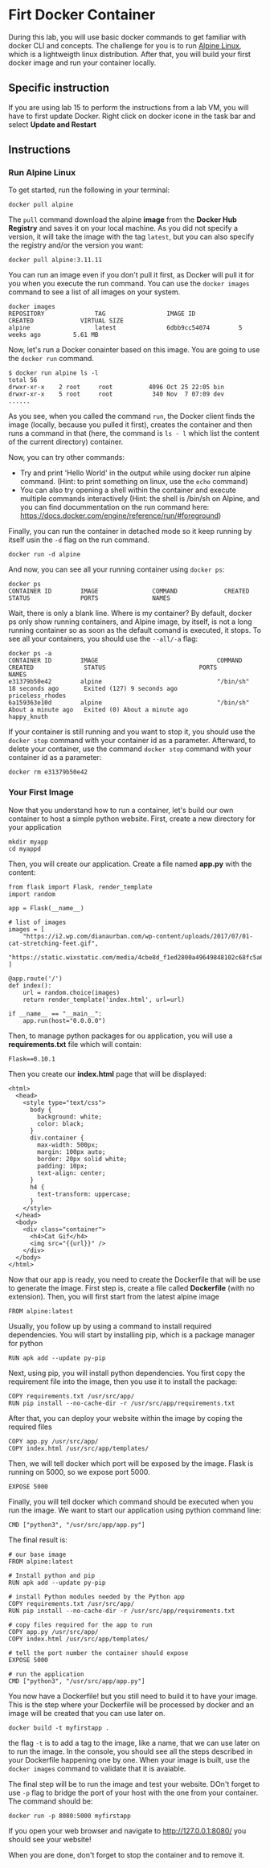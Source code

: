 # Firt Docker Container

During this lab, you will use basic docker commands to get familiar with docker CLI and concepts.
The challenge for you is to run [Alpine Linux](http://www.alpinelinux.org/), which is a lightweigth linux distribution.
After that, you will build your first docker image and run your container locally.

## Specific instruction

If you are using lab 15 to perform the instructions from a lab VM, you will have to first update Docker.
Right click on docker icone in the task bar and select **Update and Restart**

## Instructions

### Run Alpine Linux

To get started, run the following in your terminal:
```
docker pull alpine
```

The `pull` command download the alpine **image** from the **Docker Hub Registry** and saves it on your local machine. As you did not specify a version, it will take the image with the tag `latest`, but you can also specify the registry and/or the version you want:
```
docker pull alpine:3.11.11
```

You can run an image even if you don't pull it first, as Docker will pull it for you when you execute the run command.
You can use the `docker images` command to see a list of all images on your system.

```
docker images
REPOSITORY              TAG                 IMAGE ID            CREATED             VIRTUAL SIZE
alpine                  latest              6dbb9cc54074        5 weeks ago         5.61 MB
```

Now, let's run a Docker conainter based on this image. You are going to use the `docker run` command.
```
$ docker run alpine ls -l
total 56
drwxr-xr-x    2 root     root          4096 Oct 25 22:05 bin
drwxr-xr-x    5 root     root           340 Nov  7 07:09 dev
......
```

As you see, when you called the command `run`, the Docker client finds the image (locally, because you pulled it first), creates the container and then runs a command in that (here, the command is `ls - l` which list the content of the current directory) container.

Now, you can try other commands:
 - Try and print 'Hello World' in the output while using docker run alpine command.
 (Hint: to print something on  linux, use the `echo` command)
 - You can also try opening a shell within the container and execute multiple commands interactively
 (Hint: the shell is /bin/sh on Alpine, and you can find docummentation on the run command here: https://docs.docker.com/engine/reference/run/#foreground)

Finally, you can run the container in detached mode so it keep running by itself usin the `-d` flag on the run command.
```
docker run -d alpine
```
And now, you can see all your running container using `docker ps`:
```
docker ps
CONTAINER ID        IMAGE               COMMAND             CREATED             STATUS              PORTS               NAMES
```

Wait, there is only a blank line. Where is my container? By default, docker ps only show running containers, and Alpine image, by itself, is not a long running container so as soon as the default comand is executed, it stops. To see all your containers, you should use the `--all/-a` flag:
```
docker ps -a
CONTAINER ID        IMAGE                                 COMMAND                  CREATED              STATUS                          PORTS               NAMES
e31379b50e42        alpine                                "/bin/sh"                18 seconds ago       Exited (127) 9 seconds ago                          priceless_rhodes
6a159363e10d        alpine                                "/bin/sh"                About a minute ago   Exited (0) About a minute ago                       happy_knuth
```

If your container is still running and you want to stop it, you should use the `docker stop` command with your container id as a parameter. Afterward, to delete your container, use the command  `docker stop` command with your container id as a parameter:
```
docker rm e31379b50e42
```

### Your First Image

Now that you understand how to run a container, let's build our own container to host a simple python website.
First, create a new directory for your application
```
mkdir myapp
cd myappd
```

Then, you will create our application. Create a file named **app.py** with the content:
```
from flask import Flask, render_template
import random

app = Flask(__name__)

# list of images
images = [
    "https://i2.wp.com/dianaurban.com/wp-content/uploads/2017/07/01-cat-stretching-feet.gif",
    "https://static.wixstatic.com/media/4cbe8d_f1ed2800a49649848102c68fc5a66e53~mv2.gif"
]

@app.route('/')
def index():
    url = random.choice(images)
    return render_template('index.html', url=url)

if __name__ == "__main__":
    app.run(host="0.0.0.0")
```

Then, to manage python packages for ou application, you will use a **requirements.txt** file which will contain:
```
Flask==0.10.1
```

Then you create our **index.html** page that will be displayed:
```
<html>
  <head>
    <style type="text/css">
      body {
        background: white;
        color: black;
      }
      div.container {
        max-width: 500px;
        margin: 100px auto;
        border: 20px solid white;
        padding: 10px;
        text-align: center;
      }
      h4 {
        text-transform: uppercase;
      }
    </style>
  </head>
  <body>
    <div class="container">
      <h4>Cat Gif</h4>
      <img src="{{url}}" />
    </div>
  </body>
</html>
```

Now that our app is ready, you need to create the Dockerfile that will be use to generate the image.
First step is, create a file called **Dockerfile** (with no extension).
Then, you will first start from the latest alpine image
```
FROM alpine:latest
```

Usually, you follow up by using a command to install required dependencies. You will start by installing pip, which is a package manager for python
```
RUN apk add --update py-pip
```

Next, using pip, you will install python dependencies. You first copy the requirement file into the image, then you use it to install the package:
```
COPY requirements.txt /usr/src/app/
RUN pip install --no-cache-dir -r /usr/src/app/requirements.txt
```

After that, you can deploy your website within the image by coping the required files
```
COPY app.py /usr/src/app/
COPY index.html /usr/src/app/templates/
```

Then, we will tell docker which port will be exposed by the image. Flask is running on 5000, so we expose port 5000.
```
EXPOSE 5000
```

Finally, you will tell docker which command should be executed when you run the image. We want to start our application using pythion command line:
```
CMD ["python3", "/usr/src/app/app.py"]
```

The final result is:
```
# our base image
FROM alpine:latest

# Install python and pip
RUN apk add --update py-pip

# install Python modules needed by the Python app
COPY requirements.txt /usr/src/app/
RUN pip install --no-cache-dir -r /usr/src/app/requirements.txt

# copy files required for the app to run
COPY app.py /usr/src/app/
COPY index.html /usr/src/app/templates/

# tell the port number the container should expose
EXPOSE 5000

# run the application
CMD ["python3", "/usr/src/app/app.py"]
```

You now have a Dockerfile! but you still need to build it to have your image. This is the step where your Dockerfile will be processed by docker and an image will be created that you can use later on.
```
docker build -t myfirstapp .
```

the flag `-t` is to add a tag to the image, like a name, that we can use later on to run the image.
In the console, you should see all the steps described in your Dockerfile happening one by one.
When your image is built, use the `docker images` command to validate that it is avaiable.

The final step will be to run the image and test your website. DOn't forget to use `-p` flag to bridge the port of your host with the one from your container.
The command should be:
```
docker run -p 8080:5000 myfirstapp
```

If you open your web browser and navigate to http://127.0.0.1:8080/ you should see your website! 

When you are done, don't forget to stop the container and to remove it.
